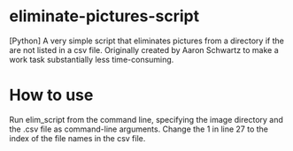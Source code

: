 # eliminate-pictures-script
[Python] A very simple script that eliminates pictures from a directory if the are not listed in a csv file.
Originally created by Aaron Schwartz to make a work task substantially less time-consuming.

# How to use
Run elim_script from the command line, specifying the image directory and the .csv file as command-line arguments. Change the 1 in line 27 to the index of the file names in the csv file.
